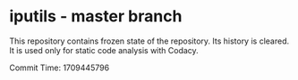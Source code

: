 # iputils - master branch

This repository contains frozen state of the repository.
Its history is cleared. It is used only for static code
analysis with Codacy.

Commit Time: 1709445796